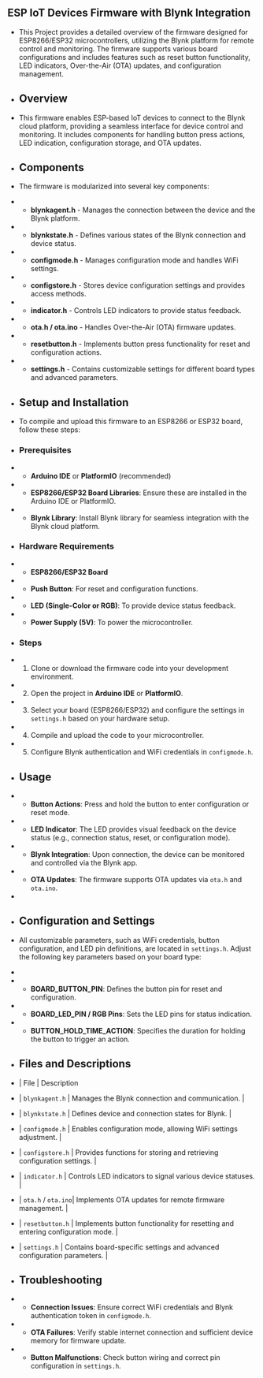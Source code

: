 ## ESP IoT Devices Firmware with Blynk Integration

 * This Project provides a detailed overview of the firmware designed for ESP8266/ESP32 microcontrollers, utilizing the Blynk platform for remote control and monitoring. The firmware supports various board configurations and includes features such as reset button functionality, LED indicators, Over-the-Air (OTA) updates, and configuration management.
 
 * ## Overview
 * This firmware enables ESP-based IoT devices to connect to the Blynk cloud platform, providing a seamless interface for device control and monitoring. It includes components for handling button press actions, LED indication, configuration storage, and OTA updates.
 
 * ## Components
 * The firmware is modularized into several key components:
 * - **blynkagent.h** - Manages the connection between the device and the Blynk platform.
 * - **blynkstate.h** - Defines various states of the Blynk connection and device status.
 * - **configmode.h** - Manages configuration mode and handles WiFi settings.
 * - **configstore.h** - Stores device configuration settings and provides access methods.
 * - **indicator.h** - Controls LED indicators to provide status feedback.
 * - **ota.h / ota.ino** - Handles Over-the-Air (OTA) firmware updates.
 * - **resetbutton.h** - Implements button press functionality for reset and configuration actions.
 * - **settings.h** - Contains customizable settings for different board types and advanced parameters.
 
 * ## Setup and Installation
 * To compile and upload this firmware to an ESP8266 or ESP32 board, follow these steps:
 
 * ### Prerequisites
 * - **Arduino IDE** or **PlatformIO** (recommended)
 * - **ESP8266/ESP32 Board Libraries**: Ensure these are installed in the Arduino IDE or PlatformIO.
 * - **Blynk Library**: Install Blynk library for seamless integration with the Blynk cloud platform.
 
 * ### Hardware Requirements
 * - **ESP8266/ESP32 Board**
 * - **Push Button**: For reset and configuration functions.
 * - **LED (Single-Color or RGB)**: To provide device status feedback.
 * - **Power Supply (5V)**: To power the microcontroller.
 
 * ### Steps
 * 1. Clone or download the firmware code into your development environment.
 * 2. Open the project in **Arduino IDE** or **PlatformIO**.
 * 3. Select your board (ESP8266/ESP32) and configure the settings in `settings.h` based on your hardware setup.
 * 4. Compile and upload the code to your microcontroller.
 * 5. Configure Blynk authentication and WiFi credentials in `configmode.h`.
 
 * ## Usage
 * - **Button Actions**: Press and hold the button to enter configuration or reset mode.
 * - **LED Indicator**: The LED provides visual feedback on the device status (e.g., connection status, reset, or configuration mode).
 * - **Blynk Integration**: Upon connection, the device can be monitored and controlled via the Blynk app.
 * - **OTA Updates**: The firmware supports OTA updates via `ota.h` and `ota.ino`.
 *
 * ## Configuration and Settings
 * All customizable parameters, such as WiFi credentials, button configuration, and LED pin definitions, are located in `settings.h`. Adjust the following key parameters based on your board type:
 * 
 * - **BOARD_BUTTON_PIN**: Defines the button pin for reset and configuration.
 * - **BOARD_LED_PIN / RGB Pins**: Sets the LED pins for status indication.
 * - **BUTTON_HOLD_TIME_ACTION**: Specifies the duration for holding the button to trigger an action.
 
 * ## Files and Descriptions
 * | File               |    Description                                                                                       
 * | `blynkagent.h`     | Manages the Blynk connection and communication.                                                     |
 * | `blynkstate.h`     | Defines device and connection states for Blynk.                                                     |
 * | `configmode.h`     | Enables configuration mode, allowing WiFi settings adjustment.                                      |
 * | `configstore.h`    | Provides functions for storing and retrieving configuration settings.                               |
 * | `indicator.h`      | Controls LED indicators to signal various device statuses.                                          |
 * | `ota.h` / `ota.ino`| Implements OTA updates for remote firmware management.                                              |
 * | `resetbutton.h`    | Implements button functionality for resetting and entering configuration mode.                      |
 * | `settings.h`       | Contains board-specific settings and advanced configuration parameters.                             |
 
 * ## Troubleshooting
 * - **Connection Issues**: Ensure correct WiFi credentials and Blynk authentication token in `configmode.h`.
 * - **OTA Failures**: Verify stable internet connection and sufficient device memory for firmware update.
 * - **Button Malfunctions**: Check button wiring and correct pin configuration in `settings.h`.
 

 
